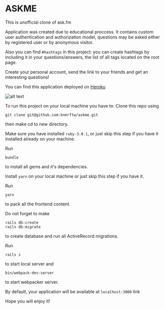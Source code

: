 # ASKME

This is unofficial clone of ask.fm

Application was created due to educational proccess. It contains custom user authentication and authorization model,
questions may be asked either by registered user or by anonymous visitor. 

Also you can find `#hashtags` in this project: you can create hashtags by including it in your questions/answers,
the list of all tags located on the root page.

Create your personal account, send the link to your friends and get an interesting questions!

You can find this application deployed on [Heroku](https://askme-07290.herokuapp.com/)

![alt text](https://media.giphy.com/media/ZV5tLvBbr7knzOhglw/giphy.gif)

To run this project on your local machine you have to:
Clone this repo using 
  ```
  git clone git@github.com:knmrftw/askme.git
  ``` 
then make cd to new directory.

Make sure you have installed `ruby-3.0.1`, or just skip this step if you have it installed already on your machine.

Run 
```
bundle
``` 
to install all gems and it's dependencies.

Install `yarn` on your local machine or just skip this step if you have it.

Run
```
yarn
``` 
to pack all the frontend content.

Do not forget to make 
```
rails db:create
rails db:migrate
``` 
to create database and run all ActiveRecord migrations.

Run 
```
rails s
``` 
to start local server and 
```
bin/webpack-dev-server
``` 
to start webpacker server.

By default, your application will be available at `localhost:3000` link

Hope you will enjoy it!
